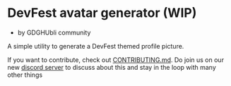 # DevFest avatar generator (WIP)
- by GDGHUbli community

A simple utility to generate a DevFest themed profile picture. 


If you want to contribute, check out [CONTRIBUTING.md](https://github.com/GDGHubli/devfest-profile-picture-maker/blob/main/CONTRIBUTING.md). 
Do join us on our new [discord server](https://discord.gg/eddBwmgnqj) to discuss about this and stay in the loop with many other things
